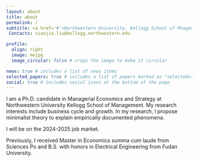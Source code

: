 ```yaml
---
layout: about
title: about
permalink: /
subtitle: <a href='#'>Northwestern University, Kellogg School of Mnagement</a>.
 Contacts: xiaojie.liu@kellogg.northwestern.edu

profile:
  align: right
  image: mejpg
  image_circular: false # crops the image to make it circular

news: true # includes a list of news items
selected_papers: true # includes a list of papers marked as "selected={true}"
social: true # includes social icons at the bottom of the page
---
```


I am a Ph.D. candidate in Managerial Economics and Strategy at Northwestern University Kellogg School of Management. My research interests include business cycle and growth.  In my research, I propose minimalist theory to explain empirically documented phenomena.

I will be on the 2024-2025 job market.

Previously, I received Master in Economics summa cum laude from Sciences Po and  B.S. with honors in Electrical Engineering from Fudan University.
